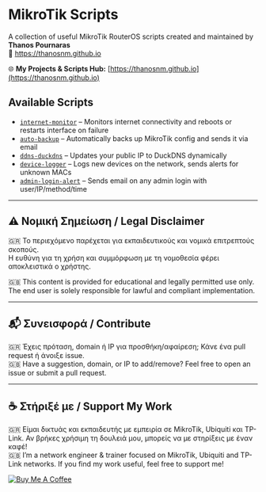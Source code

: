 # MikroTik Scripts

A collection of useful MikroTik RouterOS scripts created and maintained by **Thanos Pournaras**  
🔗 https://thanosnm.github.io

🌐 **My Projects & Scripts Hub:** [https://thanosnm.github.io](https://thanosnm.github.io)

## Available Scripts

- [`internet-monitor`](./internet-monitor) – Monitors internet connectivity and reboots or restarts interface on failure
- [`auto-backup`](./auto-backup) – Automatically backs up MikroTik config and sends it via email
- [`ddns-duckdns`](./ddns-duckdns) – Updates your public IP to DuckDNS dynamically
- [`device-logger`](./device-logger) – Logs new devices on the network, sends alerts for unknown MACs
- [`admin-login-alert`](./admin-login-alert) – Sends email on any admin login with user/IP/method/time

---

## ⚠️ Νομική Σημείωση / Legal Disclaimer

🇬🇷 Το περιεχόμενο παρέχεται για εκπαιδευτικούς και νομικά επιτρεπτούς σκοπούς.  
Η ευθύνη για τη χρήση και συμμόρφωση με τη νομοθεσία φέρει αποκλειστικά ο χρήστης.

🇬🇧 This content is provided for educational and legally permitted use only.  
The end user is solely responsible for lawful and compliant implementation.

---

## 📬 Συνεισφορά / Contribute

🇬🇷 Έχεις πρόταση, domain ή IP για προσθήκη/αφαίρεση; Κάνε ένα pull request ή άνοιξε issue.  
🇬🇧 Have a suggestion, domain, or IP to add/remove? Feel free to open an issue or submit a pull request.

---

## ☕ Στήριξέ με / Support My Work

🇬🇷 Είμαι δικτυάς και εκπαιδευτής με εμπειρία σε MikroTik, Ubiquiti και TP-Link. Αν βρήκες χρήσιμη τη δουλειά μου, μπορείς να με στηρίξεις με έναν καφέ!  
🇬🇧 I’m a network engineer & trainer focused on MikroTik, Ubiquiti and TP-Link networks. If you find my work useful, feel free to support me!

[![Buy Me A Coffee](https://img.buymeacoffee.com/button-api/?text=Buy%20me%20a%20coffee&emoji=☕&slug=pournarasaa&button_colour=FFDD00&font_colour=000000&font_family=Arial&outline_colour=000000&coffee_colour=ffffff)](https://buymeacoffee.com/pournarasaa)
